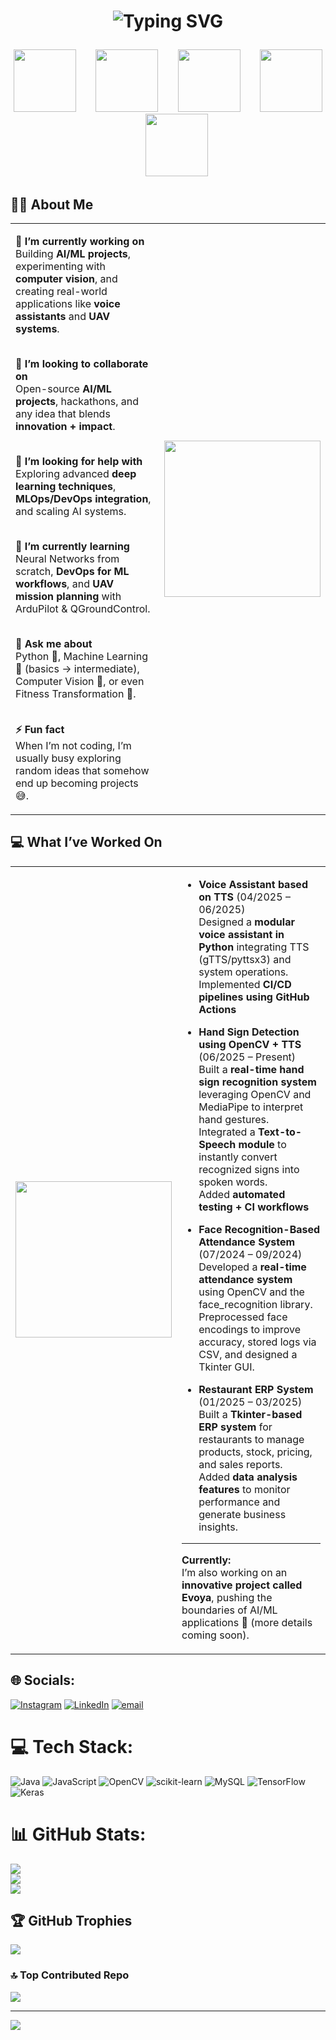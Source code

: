 <h1>
<p align=center>
  <img src="https://readme-typing-svg.demolab.com?font=Fira+Code&pause=1000&center=true&vCenter=true&width=435&lines=Hi+I'm+Atharva" alt="Typing SVG" />
</p>
  </h1>

  <p align="center">
  <img src="https://user-images.githubusercontent.com/74038190/212257472-08e52665-c503-4bd9-aa20-f5a4dae769b5.gif" width="100" />
  &nbsp;&nbsp;&nbsp;&nbsp;&nbsp;&nbsp;
  <img src="https://user-images.githubusercontent.com/74038190/212281775-b468df30-4edc-4bf8-a4ee-f52e1aaddc86.gif" width="100" />
  &nbsp;&nbsp;&nbsp;&nbsp;&nbsp;&nbsp;
  <img src="https://user-images.githubusercontent.com/74038190/212257465-7ce8d493-cac5-494e-982a-5a9deb852c4b.gif" width="100" />
  &nbsp;&nbsp;&nbsp;&nbsp;&nbsp;&nbsp;
  <img src="https://user-images.githubusercontent.com/74038190/212257454-16e3712e-945a-4ca2-b238-408ad0bf87e6.gif" width="100" />
  &nbsp;&nbsp;&nbsp;&nbsp;&nbsp;&nbsp;
  <img src="https://user-images.githubusercontent.com/74038190/212280805-9bcb336b-8c55-46a8-abf8-ff286ab55472.gif" width="100" />
</p>


## 🙋‍♂️ About Me  

<table>
  <tr>
    <td valign="top" width="60%">

<strong>🔭 I’m currently working on</strong><br>
Building <b>AI/ML projects</b>, experimenting with <b>computer vision</b>, and creating real-world applications like <b>voice assistants</b> and <b>UAV systems</b>.<br><br>

<strong>👯 I’m looking to collaborate on</strong><br>
Open-source <b>AI/ML projects</b>, hackathons, and any idea that blends <b>innovation + impact</b>.<br><br>

<strong>🤝 I’m looking for help with</strong><br>
Exploring advanced <b>deep learning techniques</b>, <b>MLOps/DevOps integration</b>, and scaling AI systems.<br><br>

<strong>🌱 I’m currently learning</strong><br>
Neural Networks from scratch, <b>DevOps for ML workflows</b>, and <b>UAV mission planning</b> with ArduPilot & QGroundControl.<br><br>

<strong>💬 Ask me about</strong><br>
Python 🐍, Machine Learning 🤖 (basics → intermediate), Computer Vision 👀, or even Fitness Transformation 💪.<br><br>

<strong>⚡ Fun fact</strong><br>
When I’m not coding, I’m usually busy exploring random ideas that somehow end up becoming projects 😅.

</td>
    <td align="center" width="40%">
      <img src="https://user-images.githubusercontent.com/74038190/213910842-5a320d6b-e48f-4d41-a901-0e6a357e8dae.gif" width="250">
    </td>
  </tr>
</table>

## 💻 What I’ve Worked On  

<table>
  <tr>
    <td align="center" width="40%">
      <img src="https://user-images.githubusercontent.com/74038190/218265814-3084a4ba-809c-4135-afc0-8685d0f634b3.gif" width="250">
    </td>

   <td valign="top" width="60%">
     
- <b>Voice Assistant based on TTS</b> (04/2025 – 06/2025)  
  Designed a **modular voice assistant in Python** integrating TTS (gTTS/pyttsx3) and system operations.  
  Implemented **CI/CD pipelines using GitHub Actions**  

- <b>Hand Sign Detection using OpenCV + TTS</b> (06/2025 – Present)  
  Built a **real-time hand sign recognition system** leveraging OpenCV and MediaPipe to interpret hand gestures.  
  Integrated a **Text-to-Speech module** to instantly convert recognized signs into spoken words.  
  Added **automated testing + CI workflows**

- <b>Face Recognition-Based Attendance System</b> (07/2024 – 09/2024)  
  Developed a **real-time attendance system** using OpenCV and the face_recognition library.  
  Preprocessed face encodings to improve accuracy, stored logs via CSV, and designed a Tkinter GUI.
  
- <b>Restaurant ERP System</b> (01/2025 – 03/2025)  
  Built a **Tkinter-based ERP system** for restaurants to manage products, stock, pricing, and sales reports.  
  Added **data analysis features** to monitor performance and generate business insights.  
---
<b>Currently:</b>  
I’m also working on an **innovative project called Evoya**, pushing the boundaries of AI/ML applications 🚀 (more details coming soon).  

  </td>
  </tr>
</table>





## 🌐 Socials:
[![Instagram](https://img.shields.io/badge/Instagram-%23E4405F.svg?logo=Instagram&logoColor=white)](https://instagram.com/https://www.instagram.com/the_hodophile_guy03/) [![LinkedIn](https://img.shields.io/badge/LinkedIn-%230077B5.svg?logo=linkedin&logoColor=white)](https://linkedin.com/in/https://www.linkedin.com/in/atharvapatil115/) [![email](https://img.shields.io/badge/Email-D14836?logo=gmail&logoColor=white)](mailto:patil.atharva115@gmail.com) 

# 💻 Tech Stack:
![Java](https://img.shields.io/badge/java-%23ED8B00.svg?style=for-the-badge&logo=openjdk&logoColor=white) ![JavaScript](https://img.shields.io/badge/javascript-%23323330.svg?style=for-the-badge&logo=javascript&logoColor=%23F7DF1E) ![OpenCV](https://img.shields.io/badge/opencv-%23white.svg?style=for-the-badge&logo=opencv&logoColor=white) ![scikit-learn](https://img.shields.io/badge/scikit--learn-%23F7931E.svg?style=for-the-badge&logo=scikit-learn&logoColor=white) ![MySQL](https://img.shields.io/badge/mysql-4479A1.svg?style=for-the-badge&logo=mysql&logoColor=white) ![TensorFlow](https://img.shields.io/badge/TensorFlow-%23FF6F00.svg?style=for-the-badge&logo=TensorFlow&logoColor=white) ![Keras](https://img.shields.io/badge/Keras-%23D00000.svg?style=for-the-badge&logo=Keras&logoColor=white)
# 📊 GitHub Stats:
![](https://github-readme-stats.vercel.app/api?username=atharvapatil115&theme=solarized-dark&hide_border=true&include_all_commits=true&count_private=false)<br/>
![](https://nirzak-streak-stats.vercel.app/?user=atharvapatil115&theme=solarized-dark&hide_border=true)<br/>
![](https://github-readme-stats.vercel.app/api/top-langs/?username=atharvapatil115&theme=solarized-dark&hide_border=true&include_all_commits=true&count_private=false&layout=compact)

## 🏆 GitHub Trophies
![](https://github-profile-trophy.vercel.app/?username=atharvapatil115&theme=solarized-dark&no-frame=false&no-bg=false&margin-w=4)

### 🔝 Top Contributed Repo
![](https://github-contributor-stats.vercel.app/api?username=atharvapatil115&limit=5&theme=dark&combine_all_yearly_contributions=true)

---
[![](https://visitcount.itsvg.in/api?id=atharvapatil115&icon=1&color=0)](https://visitcount.itsvg.in)

<!-- Proudly created with GPRM ( https://gprm.itsvg.in ) -->
